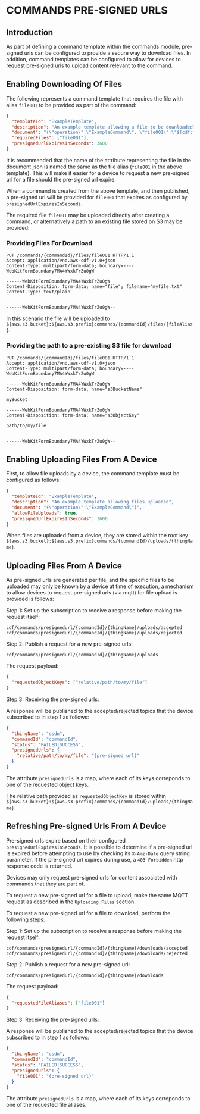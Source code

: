 # COMMANDS PRE-SIGNED URLS

## Introduction

As part of defining a command template within the commands module, pre-signed urls can be configured to provide a secure way to download files. In addition, command templates can be configured to allow for devices to request pre-signed urls to upload content relevant to the command.

## Enabling Downloading Of Files

The following represents a command template that requires the file with alias `file001` to be provided as part of the command:

```json
{
  "templateId": "ExampleTemplate",
  "description": "An example template allowing a file to be downloaded",
  "document": "{\"operation\":\"ExampleCommand\", \"file001\":\"${cdf:file:file001}\"}",
  "requiredFiles": ["file001"],
  "presignedUrlExpiresInSeconds": 3600
}
```

It is recommended that the name of the attribute representing the file in the document json is named the same as the file alias (`file001` in the above template). This will make it easier for a device to request a new pre-signed url for a file should the pre-signed url expire.

When a command is created from the above template, and then published, a pre-signed url will be provided for `file001` that expires as configured by `presignedUrlExpiresInSeconds`.

The required file `file001` may be uploaded directly after creating a command, or alternatively a path to an existing file stored on S3 may be provided:

### Providing Files For Download

```
PUT /commands/{commandId}/files/file001 HTTP/1.1
Accept: application/vnd.aws-cdf-v1.0+json
Content-Type: multipart/form-data; boundary=----WebKitFormBoundary7MA4YWxkTrZu0gW

------WebKitFormBoundary7MA4YWxkTrZu0gW
Content-Disposition: form-data; name="file"; filename="myfile.txt"
Content-Type: text/plain


------WebKitFormBoundary7MA4YWxkTrZu0gW--
```

In this scenario the file will be uploaded to `${aws.s3.bucket}:${aws.s3.prefix}commands/{commandId}/files/{fileAlias}`.

### Providing the path to a pre-existing S3 file for download

```
PUT /commands/{commandId}/files/file001 HTTP/1.1
Accept: application/vnd.aws-cdf-v1.0+json
Content-Type: multipart/form-data; boundary=----WebKitFormBoundary7MA4YWxkTrZu0gW

------WebKitFormBoundary7MA4YWxkTrZu0gW
Content-Disposition: form-data; name="s3BucketName"

myBucket

------WebKitFormBoundary7MA4YWxkTrZu0gW
Content-Disposition: form-data; name="s3ObjectKey"

path/to/my/file


------WebKitFormBoundary7MA4YWxkTrZu0gW--
```

## Enabling Uploading Files From A Device

First, to allow file uploads by a device, the command template must be configured as follows:

```json
{
  "templateId": "ExampleTemplate",
  "description": "An example template allowing files uploaded",
  "document": "{\"operation\":\"ExampleCommand\"}",
  "allowFileUploads": true,
  "presignedUrlExpiresInSeconds": 3600
}
```

When files are uploaded from a device, they are stored within the root key `${aws.s3.bucket}:${aws.s3.prefix}commands/{commandId}/uploads/{thingName}`.

## Uploading Files From A Device

As pre-signed urls are generated per file, and the specific files to be uploaded may only be known by a device at time of execution, a mechanism to allow devices to request pre-signed urls (via mqtt) for file upload is provided is follows:

Step 1: Set up the subscription to receive a response before making the request itself:

```mqtt
cdf/commands/presignedurl/{commandId}/{thingName}/uploads/accepted
cdf/commands/presignedurl/{commandId}/{thingName}/uploads/rejected
```

Step 2: Publish a request for a new pre-signed urls:

```mqtt
cdf/commands/presignedurl/{commandId}/{thingName}/uploads
```

The request payload:

```json
{
  "requestedObjectKeys": ["relative/path/to/my/file"]
}
```

Step 3: Receiving the pre-signed urls:

A response will be published to the accepted/rejected topics that the device subscribed to in step 1 as follows:

```json
{
  "thingName": "esdn",
  "commandId": "commandId",
  "status": "FAILED|SUCCESS",
  "presignedUrls": {
    "relative/path/to/my/file": "{pre-signed url}"
  }
}
```

The attribute `presignedUrls` is a map, where each of its keys correponds to one of the requested object keys.

The relative path provided as `requestedObjectKey` is stored within `${aws.s3.bucket}:${aws.s3.prefix}commands/{commandId}/uploads/{thingName}`.

## Refreshing Pre-signed Urls From A Device

Pre-signed urls expire based on their configured `presignedUrlExpiresInSeconds`. It is possible to determine if a pre-signed url is expired before attempting to use by checking its `X-Amz-Date` query string parameter. If the pre-signed url expires during use, a `403 Forbidden` http response code is returned.

Devices may only request pre-signed urls for content associated with commands that they are part of.

To request a new pre-signed url for a file to upload, make the same MQTT request as described in the `Uploading Files` section.

To request a new pre-signed url for a file to download, perform the following steps:

Step 1: Set up the subscription to receive a response before making the request itself:

```mqtt
cdf/commands/presignedurl/{commandId}/{thingName}/downloads/accepted
cdf/commands/presignedurl/{commandId}/{thingName}/downloads/rejected
```

Step 2: Publish a request for a new pre-signed url:

```mqtt
cdf/commands/presignedurl/{commandId}/{thingName}/downloads
```

The request payload:

```json
{
  "requestedFileAliases": ["file001"]
}
```

Step 3: Receiving the pre-signed urls:

A response will be published to the accepted/rejected topics that the device subscribed to in step 1 as follows:

```json
{
  "thingName": "esdn",
  "commandId": "commandId",
  "status": "FAILED|SUCCESS",
  "presignedUrls": {
    "file001": "{pre-signed url}"
  }
}
```

The attribute `presignedUrls` is a map, where each of its keys correponds to one of the requested file aliases.
